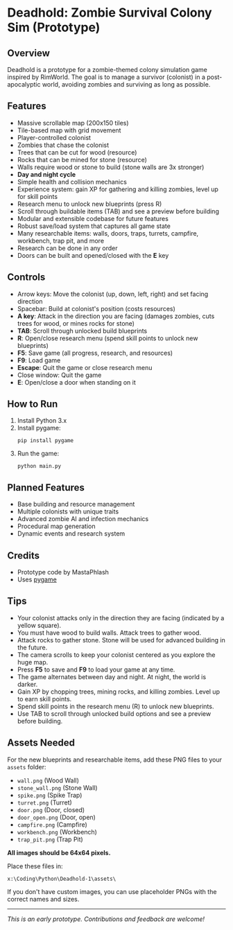 # Deadhold: Zombie Survival Colony Sim (Prototype)

## Overview
Deadhold is a prototype for a zombie-themed colony simulation game inspired by RimWorld. The goal is to manage a survivor (colonist) in a post-apocalyptic world, avoiding zombies and surviving as long as possible.

## Features
- Massive scrollable map (200x150 tiles)
- Tile-based map with grid movement
- Player-controlled colonist
- Zombies that chase the colonist
- Trees that can be cut for wood (resource)
- Rocks that can be mined for stone (resource)
- Walls require wood or stone to build (stone walls are 3x stronger)
- **Day and night cycle**
- Simple health and collision mechanics
- Experience system: gain XP for gathering and killing zombies, level up for skill points
- Research menu to unlock new blueprints (press R)
- Scroll through buildable items (TAB) and see a preview before building
- Modular and extensible codebase for future features
- Robust save/load system that captures all game state
- Many researchable items: walls, doors, traps, turrets, campfire, workbench, trap pit, and more
- Research can be done in any order
- Doors can be built and opened/closed with the **E** key

## Controls
- Arrow keys: Move the colonist (up, down, left, right) and set facing direction
- Spacebar: Build at colonist's position (costs resources)
- **A key**: Attack in the direction you are facing (damages zombies, cuts trees for wood, or mines rocks for stone)
- **TAB**: Scroll through unlocked build blueprints
- **R**: Open/close research menu (spend skill points to unlock new blueprints)
- **F5**: Save game (all progress, research, and resources)
- **F9**: Load game
- **Escape**: Quit the game or close research menu
- Close window: Quit the game
- **E**: Open/close a door when standing on it

## How to Run
1. Install Python 3.x
2. Install pygame:
   ```
   pip install pygame
   ```
3. Run the game:
   ```
   python main.py
   ```

## Planned Features
- Base building and resource management
- Multiple colonists with unique traits
- Advanced zombie AI and infection mechanics
- Procedural map generation
- Dynamic events and research system

## Credits
- Prototype code by MastaPhlash
- Uses [pygame](https://www.pygame.org/)

## Tips
- Your colonist attacks only in the direction they are facing (indicated by a yellow square).
- You must have wood to build walls. Attack trees to gather wood.
- Attack rocks to gather stone. Stone will be used for advanced building in the future.
- The camera scrolls to keep your colonist centered as you explore the huge map.
- Press **F5** to save and **F9** to load your game at any time.
- The game alternates between day and night. At night, the world is darker.
- Gain XP by chopping trees, mining rocks, and killing zombies. Level up to earn skill points.
- Spend skill points in the research menu (R) to unlock new blueprints.
- Use TAB to scroll through unlocked build options and see a preview before building.

## Assets Needed

For the new blueprints and researchable items, add these PNG files to your `assets` folder:

- `wall.png` (Wood Wall)
- `stone_wall.png` (Stone Wall)
- `spike.png` (Spike Trap)
- `turret.png` (Turret)
- `door.png` (Door, closed)
- `door_open.png` (Door, open)
- `campfire.png` (Campfire)
- `workbench.png` (Workbench)
- `trap_pit.png` (Trap Pit)

**All images should be 64x64 pixels.**

Place these files in:
```
x:\Coding\Python\Deadhold-1\assets\
```

If you don't have custom images, you can use placeholder PNGs with the correct names and sizes.

---
*This is an early prototype. Contributions and feedback are welcome!*
